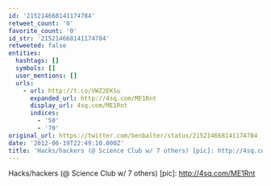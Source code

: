 ```yaml
---
id: '215214668141174784'
retweet_count: '0'
favorite_count: '0'
id_str: '215214668141174784'
retweeted: false
entities:
  hashtags: []
  symbols: []
  user_mentions: []
  urls:
    - url: http://t.co/VWZ2EKSu
      expanded_url: http://4sq.com/ME1Rnt
      display_url: 4sq.com/ME1Rnt
      indices:
        - '50'
        - '70'
original_url: https://twitter.com/benbalter/status/215214668141174784
date: '2012-06-19T22:49:10.000Z'
title: 'Hacks/hackers (@ Science Club w/ 7 others) [pic]: http://4sq.com/ME1Rnt'
---
```


Hacks/hackers (@ Science Club w/ 7 others) [pic]: http://4sq.com/ME1Rnt